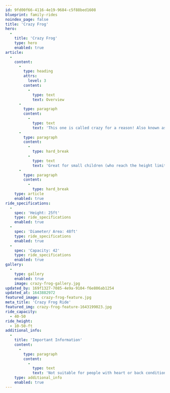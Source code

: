 ```yaml
---
id: 9fd00f66-4116-4e19-9684-c5f88bed1608
blueprint: family-rides
noindex_page: false
title: 'Crazy Frog'
hero:
  -
    title: 'Crazy Frog'
    type: hero
    enabled: true
article:
  -
    content:
      -
        type: heading
        attrs:
          level: 3
        content:
          -
            type: text
            text: Overview
      -
        type: paragraph
        content:
          -
            type: text
            text: 'This one is called crazy for a reason! Also known as the jumping frogs, this classic funfair ride will give both adults and children thrills from start to finish. Different rhythms will bounce you up and down and spin you around at high speeds! Get comfortable in one of the carriage seats and get ready to hop around like leaping frogs.'
      -
        type: paragraph
        content:
          -
            type: hard_break
          -
            type: text
            text: 'Great for small children (who reach the height limit of course), teens, adults and everyone in between. The crazy frog ride is perfect for all the family to enjoy together! Get ready for laughs!'
      -
        type: paragraph
        content:
          -
            type: hard_break
    type: article
    enabled: true
ride_specifications:
  -
    spec: 'Height: 25ft'
    type: ride_specifications
    enabled: true
  -
    spec: 'Diameter/ Area: 48ft'
    type: ride_specifications
    enabled: true
  -
    spec: 'Capacity: 42'
    type: ride_specifications
    enabled: true
gallery:
  -
    type: gallery
    enabled: true
    image: crazy-frog-gallery.jpg
updated_by: 169f1327-7085-4e9a-9104-f6e806ab1254
updated_at: 1643882972
featured_image: crazy-frog-feature.jpg
meta_title: 'Crazy Frog Ride'
featured_img: crazy-frog-feature-1643199023.jpg
ride_capacity:
  - 40-50
ride_height:
  - 10-50-ft
additional_info:
  -
    title: 'Important Information'
    content:
      -
        type: paragraph
        content:
          -
            type: text
            text: 'Not suitable for people with heart or back conditions or of a nervous disposition should avoid riding. Other medical conditions that may preclude riding include pregnancy, recent surgery, broken bones, or neck problems.'
    type: additional_info
    enabled: true
---
```

